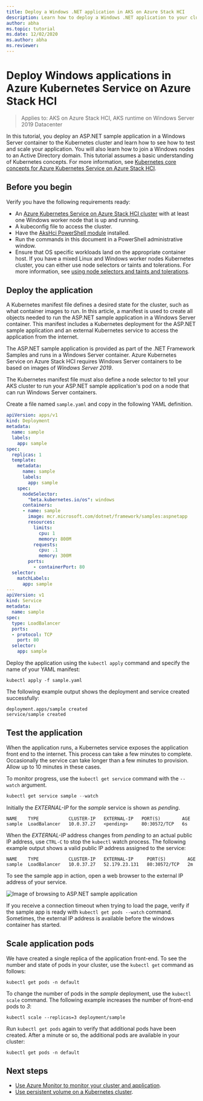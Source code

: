 ```yaml
---
title: Deploy a Windows .NET application in AKS on Azure Stack HCI
description: Learn how to deploy a Windows .NET application to your cluster using a custom image stored in Azure Container Registry.
author: abha
ms.topic: tutorial
ms.date: 12/02/2020
ms.author: abha
ms.reviewer: 
---
```


# Deploy Windows applications in Azure Kubernetes Service on Azure Stack HCI

> Applies to: AKS on Azure Stack HCI, AKS runtime on Windows Server 2019 Datacenter

In this tutorial, you deploy an ASP.NET sample application in a Windows Server container to the Kubernetes cluster and learn how to see how to test and scale your application. You will also learn how to join a Windows nodes to an Active Directory domain.
This tutorial assumes a basic understanding of Kubernetes concepts. For more information, see [Kubernetes core concepts for Azure Kubernetes Service on Azure Stack HCI](kubernetes-concepts.md).

## Before you begin

Verify you have the following requirements ready:

* An [Azure Kubernetes Service on Azure Stack HCI cluster](./kubernetes-walkthrough-powershell.md) with at least one Windows worker node that is up and running. 
* A kubeconfig file to access the cluster.
* Have the [AksHci PowerShell module](./kubernetes-walkthrough-powershell.md#install-the-akshci-powershell-module) installed.
* Run the commands in this document in a PowerShell administrative window.
* Ensure that OS specific workloads land on the appropriate container host. If you have a mixed Linux and Windows worker nodes Kubernetes cluster, you can either use node selectors or taints and tolerations. For more information, see [using node selectors and taints and tolerations](adapt-apps-mixed-os-clusters.md).

## Deploy the application

A Kubernetes manifest file defines a desired state for the cluster, such as what container images to run. In this article, a manifest is used to create all objects needed to run the ASP.NET sample application in a Windows Server container. This manifest includes a Kubernetes deployment for the ASP.NET sample application and an external Kubernetes service to access the application from the internet.

The ASP.NET sample application is provided as part of the .NET Framework Samples and runs in a Windows Server container. Azure Kubernetes Service on Azure Stack HCI requires Windows Server containers to be based on images of *Windows Server 2019*. 

The Kubernetes manifest file must also define a node selector to tell your AKS cluster to run your ASP.NET sample application's pod on a node that can run Windows Server containers.

Create a file named `sample.yaml` and copy in the following YAML definition. 

```yaml
apiVersion: apps/v1
kind: Deployment
metadata:
  name: sample
  labels:
    app: sample
spec:
  replicas: 1
  template:
    metadata:
      name: sample
      labels:
        app: sample
    spec:
      nodeSelector:
        "beta.kubernetes.io/os": windows
      containers:
      - name: sample
        image: mcr.microsoft.com/dotnet/framework/samples:aspnetapp
        resources:
          limits:
            cpu: 1
            memory: 800M
          requests:
            cpu: .1
            memory: 300M
        ports:
          - containerPort: 80
  selector:
    matchLabels:
      app: sample
---
apiVersion: v1
kind: Service
metadata:
  name: sample
spec:
  type: LoadBalancer
  ports:
  - protocol: TCP
    port: 80
  selector:
    app: sample
```

Deploy the application using the `kubectl apply` command and specify the name of your YAML manifest:

```console
kubectl apply -f sample.yaml
```

The following example output shows the deployment and service created successfully:

```output
deployment.apps/sample created
service/sample created
```

## Test the application

When the application runs, a Kubernetes service exposes the application front end to the internet. This process can take a few minutes to complete. Occasionally the service can take longer than a few minutes to provision. Allow up to 10 minutes in these cases.

To monitor progress, use the `kubectl get service` command with the `--watch` argument.

```PowerShell
kubectl get service sample --watch
```

Initially the *EXTERNAL-IP* for the *sample* service is shown as *pending*.

```output
NAME    TYPE           CLUSTER-IP   EXTERNAL-IP   PORT(S)        AGE
sample  LoadBalancer   10.0.37.27   <pending>     80:30572/TCP   6s
```

When the *EXTERNAL-IP* address changes from *pending* to an actual public IP address, use `CTRL-C` to stop the `kubectl` watch process. The following example output shows a valid public IP address assigned to the service:

```output
NAME    TYPE           CLUSTER-IP   EXTERNAL-IP     PORT(S)        AGE
sample  LoadBalancer   10.0.37.27   52.179.23.131   80:30572/TCP   2m
```

To see the sample app in action, open a web browser to the external IP address of your service.

![Image of browsing to ASP.NET sample application](media/deploy-windows-application/asp-net-sample-app.png)

If you receive a connection timeout when trying to load the page, verify if the sample app is ready with `kubectl get pods --watch` command. Sometimes, the external IP address is available before the windows container has started.

## Scale application pods

We have created a single replica of the application front-end. To see the number and state of pods in your cluster, use the `kubectl get` command as follows:

```console
kubectl get pods -n default
```

To change the number of pods in the *sample* deployment, use the `kubectl scale` command. The following example increases the number of front-end pods to *3*:

```console
kubectl scale --replicas=3 deployment/sample
```

Run `kubectl get pods` again to verify that additional pods have been created. After a minute or so, the additional pods are available in your cluster:

```console
kubectl get pods -n default
```

## Next steps

* [Use Azure Monitor to monitor your cluster and application](/azure/azure-monitor/insights/container-insights-enable-arc-enabled-clusters).
* [Use persistent volume on a Kubernetes cluster](persistent-volume.md).
